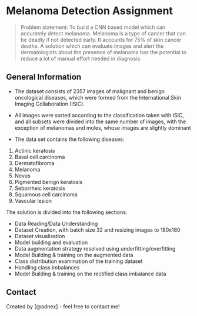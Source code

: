 # Melanoma Detection Assignment
> Problem statement: To build a CNN based model which can accurately detect melanoma. Melanoma is a type of cancer that can be deadly if not detected early. It accounts for 75% of skin cancer deaths. A solution which can evaluate images and alert the dermatologists about the presence of melanoma has the potential to reduce a lot of manual effort needed in diagnosis.


## General Information

- The dataset consists of 2357 images of malignant and benign oncological diseases, which were formed from the International Skin Imaging Collaboration (ISIC). 

- All images were sorted according to the classification taken with ISIC, and all subsets were divided into the same number of images, with the exception of melanomas and moles, whose images are slightly dominant

- The data set contains the following diseases:

1. Actinic keratosis
2. Basal cell carcinoma
3. Dermatofibroma
4. Melanoma
5. Nevus
6. Pigmented benign keratosis
7. Seborrheic keratosis
8. Squamous cell carcinoma
9. Vascular lesion

The solution is divided into the following sections: 
- Data Reading/Data Understanding
- Dataset Creation, with batch size 32 and resizing images to 180x180
- Dataset visualisation
- Model building and evaluation
- Data augmentation strategy resolved using underfitting/overfitting
- Model Building & training on the augmented data 
- Class distribution examination of the training dataset
- Handling class imbalances
- Model Building & training on the rectified class imbalance data

## Contact
Created by [@adnex] - feel free to contact me!

